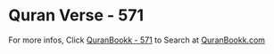 # Quran Verse - 571 

For more infos, Click [QuranBookk - 571](https://www.quranbookk.com/quran/search?q=571) to Search at [QuranBookk.com](http://quranbookk.com/)